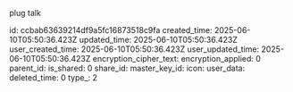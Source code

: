 plug talk

id: ccbab63639214df9a5fc16873518c9fa
created_time: 2025-06-10T05:50:36.423Z
updated_time: 2025-06-10T05:50:36.423Z
user_created_time: 2025-06-10T05:50:36.423Z
user_updated_time: 2025-06-10T05:50:36.423Z
encryption_cipher_text: 
encryption_applied: 0
parent_id: 
is_shared: 0
share_id: 
master_key_id: 
icon: 
user_data: 
deleted_time: 0
type_: 2